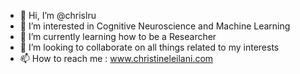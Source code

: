 - 👋 Hi, I’m @chrislru
- 👀 I’m interested in Cognitive Neuroscience and Machine Learning
- 🌱 I’m currently learning how to be a Researcher
- 💞️ I’m looking to collaborate on all things related to my interests
- 📫 How to reach me : www.christineleilani.com

<!---
chrislru/chrislru is a ✨ special ✨ repository because its `README.md` (this file) appears on your GitHub profile.
You can click the Preview link to take a look at your changes.
--->
